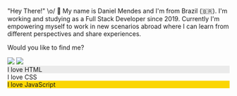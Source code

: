  "Hey There!" \o/ 👋
 My name is Daniel Mendes and I'm from Brazil (🇧🇷). I'm working and studying as a Full Stack Developer since 2019. Currently I'm empowering myself to work in new scenarios abroad where I can learn from different perspectives and share experiences.

 Would you like to find me?

 <div>
  <a href="https://www.linkedin.com/in/daniel-albuquerque-0a693215a/" rel="nofollow"><img src="https://img.shields.io/badge/-LinkedIn-%230077B5?style=for-the-badge&amp;logo=linkedin&amp;logoColor=white" style="max-width: 100%;"></a>
 <a href="https://api.whatsapp.com/send?phone=5511964548597" rel="nofollow"><img src= "https://img.shields.io/badge/WhatsApp-25D366?style=for-the-badge&logo=whatsapp&logoColor=white"></a>
 </div>
<style>
    .div-1 {
        background-color: #EBEBEB;
    }
    
    .div-2 {
    	background-color: #ABBAEA;
    }
    
    .div-3 {
    	background-color: #FBD603;
    }
</style>

<body>
    <div class="div-1"> I love HTML </div>
    <div class="div-2"> I love CSS </div>
    <div class="div-3"> I love JavaScript </div>
</body>
